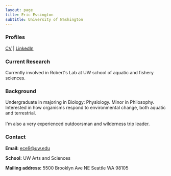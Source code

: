 ```yaml
---
layout: page
title: Eric Essington
subtitle: University of Washington
---
```


### Profiles
[CV]() | [LinkedIn]()


### Current Research
Currently involved in Robert's Lab at UW school of aquatic and fishery sciences.

### Background
Undergraduate in majoring in Biology: Physiology. Minor in Philosophy. Interested in how organisms respond to environmental change, both aquatic and terrestrial.
<br> <br>
I'm also a very experienced outdoorsman and wilderness trip leader.

### Contact
 **Email:** [ece9@uw.edu](mailto:ece9@uw.edu)  

 **School:** UW Arts and Sciences

 **Mailing address:**
5500 Brooklyn Ave NE Seattle WA 98105
